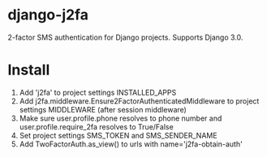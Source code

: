 django-j2fa
===========

2-factor SMS authentication for Django projects. Supports Django 3.0.

Install
=======

1. Add 'j2fa' to project settings INSTALLED_APPS
2. Add j2fa.middleware.Ensure2FactorAuthenticatedMiddleware to project settings MIDDLEWARE (after session middleware)
3. Make sure user.profile.phone resolves to phone number and user.profile.require_2fa resolves to True/False
4. Set project settings SMS_TOKEN and SMS_SENDER_NAME
5. Add TwoFactorAuth.as_view() to urls with name='j2fa-obtain-auth'
